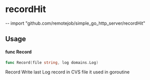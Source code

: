 # recordHit
--
    import "github.com/remotejob/simple_go_http_server/recordHit"


## Usage

#### func  Record

```go
func Record(file string, log domains.Log)
```
Record Write last Log record in CVS file it used in goroutine
